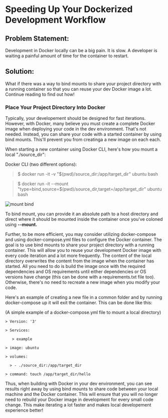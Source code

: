 # Speeding Up Your Dockerized Development Workflow

## Problem Statement:

Development in Docker locally can be a big pain. It is slow. A developer is waiting a painful amount of time for the container to restart.

## Solution:

What if there was a way to bind mounts to share your project directory with a running container so that you can reuse your dev Docker image a lot. Continue reading to find out how!

### Place Your Project Directory Into Docker

Typically, your developement should be designed for fast iterations. However, with Docker, many believe you must create a complete Docker image when deploying your code in the dev environment. That's not needed.
Instead, you can share your code with a started container by using bind mounts. This'll prevent you from creatinga a new image on each each.

When starting a new container using Docker CLI, here's how you mount a local "./source_dir":
  
   Docker CLI (two different options):
  
  > $ docker run -it -v "$(pwd)/source_dir:/app/target_dir" ubuntu bash
  
  > $ docker run -it --mount "type=bind,source=$(pwd)/source_dir,target=/app/target_dir" ubuntu bash
  
  ![mount bind](https://docs.docker.com/storage/images/types-of-mounts-bind.png)
  
To bind mount, you can provide it an absolute path to a host directory and direct where it should be mounted inside the container once you've coloned using **--mount.**

Further, to be more efficient, you may consider utilizing docker-compose and using docker-compose.yml files to configure the Docker container. The goal is to use bind mounts to share your project directory with a running container. This will allow you to reuse your development Docker image with every code iteration and a lot more frequently. The content of the local directory overwrites the content from the image when the container has started. All you need to do is build the image once with the required dependencies and OS requirements until either dependencies or OS versions have change (this can be done with a requirements.txt file too). Otherwise, there's no need to recreate a new image when you modify your code.

Here's an example of creating a new file in a common folder and by running docker-compose up it will exit the container. This can be done like this:

(A simple example of a docker-compose.yml file to mount a local directory)
    
    > Version: '3'
    
    > Services:
       
       > example
    
    > image: ubuntu
    
    > volumes:
    
      > - ./source_dir:/app/target_dir
      
    > command: touch /app/target_dir/hello
    
Thus, when building with Docker in your dev environment, you can see results right away by using bind mounts to share code between your local machine and the Docker container. This will ensure that you will no longer need to rebuild your Docker image in development for every small code change. This make iterating a lot faster and makes local developement experience better! 

